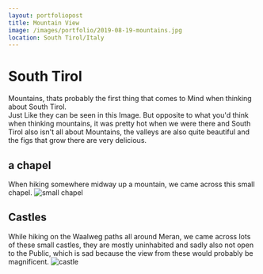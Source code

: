 ```yaml
---
layout: portfoliopost
title: Mountain View
image: /images/portfolio/2019-08-19-mountains.jpg
location: South Tirol/Italy
---
```

# South Tirol
Mountains, thats probably the first thing that comes to Mind when thinking about South Tirol.  
Just Like they can be seen in this Image. But opposite to what you'd think when thinking mountains, it was pretty hot when we were there
and South Tirol also isn't all about Mountains, the valleys are also quite beautiful and the figs that grow there are very delicious.

## a chapel
When hiking somewhere midway up a mountain, we came across this small chapel.
![small chapel](/portfolio/2019-08-19-church.jpg)

## Castles
While hiking on the Waalweg paths all around Meran, we came across lots of these small castles, they are mostly uninhabited and sadly also not open to the Public, which is sad because the view from these would probably be magnificent.
![castle](/portfolio/2019-08-19-castle.jpg)
